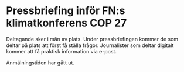 # Pressbriefing inför FN:s klimatkonferens COP 27

Deltagande sker i mån av plats. Under pressbriefingen kommer de som deltar på plats att först få ställa frågor. Journalister som deltar digitalt kommer att få praktisk information via e\-post.

Anmälningstiden har gått ut.

